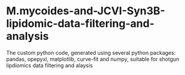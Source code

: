 # M.mycoides-and-JCVI-Syn3B-lipidomic-data-filtering-and-analysis
The custom python code, generated using several python packages: pandas, opepyxl, matplotlib, curve-fit and numpy, suitable for shotgun lipdiomics data filtering and alaysis
